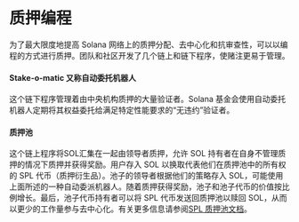 # 质押编程

为了最大限度地提高 Solana 网络上的质押分配、去中心化和抗审查性，可以以编程的方式进行质押。团队和社区开发了几个链上和链下程序，使赌注更易于管理。

#### Stake-o-matic 又称自动委托机器人

这个链下程序管理着由中央机构质押的大量验证者。Solana 基金会使用自动委托机器人定期将其权益委托给满足特定性能要求的“无违约”验证者。

#### 质押池

这个链上程序将SOL汇集在一起由领导者质押，允许 SOL 持有者在自身不管理质押的情况下质押并获得奖励。用户存入 SOL 以换取代表他们在质押池中的所有权的 SPL 代币（质押衍生品）。池子的领导者根据他们的策略存入 SOL，可能使用上面所述的一种自动委派机器人。随着质押获得奖励，池子和池子代币的价值按比例增长。最后，池子代币持有者可以将 SPL 代币发送回质押池以赎回 SOL，从而以更少的工作量参与去中心化。有关更多信息请参阅[SPL 质押池文档](https://spl.solana.com/stake-pool)。

